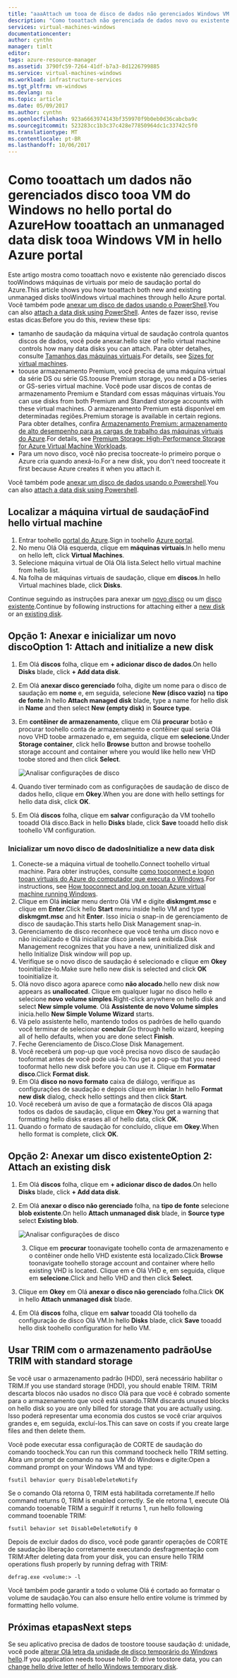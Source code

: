 ```yaml
---
title: "aaaAttach um tooa de disco de dados não gerenciados Windows VM - Azure | Microsoft Docs"
description: "Como tooattach não gerenciada de dados novo ou existente disco tooa VM do Windows no hello usando o portal do Azure Olá modelo de implantação do Gerenciador de recursos."
services: virtual-machines-windows
documentationcenter: 
author: cynthn
manager: timlt
editor: 
tags: azure-resource-manager
ms.assetid: 3790fc59-7264-41df-b7a3-8d1226799885
ms.service: virtual-machines-windows
ms.workload: infrastructure-services
ms.tgt_pltfrm: vm-windows
ms.devlang: na
ms.topic: article
ms.date: 05/09/2017
ms.author: cynthn
ms.openlocfilehash: 923a6663974143bf359970f9b0eb0d36cabcba9c
ms.sourcegitcommit: 523283cc1b3c37c428e77850964dc1c33742c5f0
ms.translationtype: MT
ms.contentlocale: pt-BR
ms.lasthandoff: 10/06/2017
---
```

# <a name="how-tooattach-an-unmanaged-data-disk-tooa-windows-vm-in-hello-azure-portal"></a><span data-ttu-id="d899a-103">Como tooattach um dados não gerenciados disco tooa VM do Windows no hello portal do Azure</span><span class="sxs-lookup"><span data-stu-id="d899a-103">How tooattach an unmanaged data disk tooa Windows VM in hello Azure portal</span></span>

<span data-ttu-id="d899a-104">Este artigo mostra como tooattach novo e existente não gerenciado discos tooWindows máquinas de virtuais por meio de saudação portal do Azure.</span><span class="sxs-lookup"><span data-stu-id="d899a-104">This article shows you how tooattach both new and existing unmanaged disks tooWindows virtual machines through hello Azure portal.</span></span> <span data-ttu-id="d899a-105">Você também pode [anexar um disco de dados usando o PowerShell](./attach-disk-ps.md).</span><span class="sxs-lookup"><span data-stu-id="d899a-105">You can also [attach a data disk using PowerShell](./attach-disk-ps.md).</span></span> <span data-ttu-id="d899a-106">Antes de fazer isso, revise estas dicas:</span><span class="sxs-lookup"><span data-stu-id="d899a-106">Before you do this, review these tips:</span></span>

* <span data-ttu-id="d899a-107">tamanho de saudação da máquina virtual de saudação controla quantos discos de dados, você pode anexar.</span><span class="sxs-lookup"><span data-stu-id="d899a-107">hello size of hello virtual machine controls how many data disks you can attach.</span></span> <span data-ttu-id="d899a-108">Para obter detalhes, consulte [Tamanhos das máquinas virtuais](sizes.md).</span><span class="sxs-lookup"><span data-stu-id="d899a-108">For details, see [Sizes for virtual machines](sizes.md).</span></span>
* <span data-ttu-id="d899a-109">toouse armazenamento Premium, você precisa de uma máquina virtual da série DS ou série GS.</span><span class="sxs-lookup"><span data-stu-id="d899a-109">toouse Premium storage, you need a DS-series or GS-series virtual machine.</span></span> <span data-ttu-id="d899a-110">Você pode usar discos de contas de armazenamento Premium e Standard com essas máquinas virtuais.</span><span class="sxs-lookup"><span data-stu-id="d899a-110">You can use disks from both Premium and Standard storage accounts with these virtual machines.</span></span> <span data-ttu-id="d899a-111">O armazenamento Premium está disponível em determinadas regiões.</span><span class="sxs-lookup"><span data-stu-id="d899a-111">Premium storage is available in certain regions.</span></span> <span data-ttu-id="d899a-112">Para obter detalhes, confira [Armazenamento Premium: armazenamento de alto desempenho para as cargas de trabalho das máquinas virtuais do Azure](../../storage/storage-premium-storage.md?toc=%2fazure%2fvirtual-machines%2fwindows%2ftoc.json).</span><span class="sxs-lookup"><span data-stu-id="d899a-112">For details, see [Premium Storage: High-Performance Storage for Azure Virtual Machine Workloads](../../storage/storage-premium-storage.md?toc=%2fazure%2fvirtual-machines%2fwindows%2ftoc.json).</span></span>
* <span data-ttu-id="d899a-113">Para um novo disco, você não precisa toocreate-lo primeiro porque o Azure cria quando anexá-lo.</span><span class="sxs-lookup"><span data-stu-id="d899a-113">For a new disk, you don't need toocreate it first because Azure creates it when you attach it.</span></span>


<span data-ttu-id="d899a-114">Você também pode [anexar um disco de dados usando o Powershell](attach-disk-ps.md).</span><span class="sxs-lookup"><span data-stu-id="d899a-114">You can also [attach a data disk using Powershell](attach-disk-ps.md).</span></span>


## <a name="find-hello-virtual-machine"></a><span data-ttu-id="d899a-115">Localizar a máquina virtual de saudação</span><span class="sxs-lookup"><span data-stu-id="d899a-115">Find hello virtual machine</span></span>
1. <span data-ttu-id="d899a-116">Entrar toohello [portal do Azure](https://portal.azure.com/).</span><span class="sxs-lookup"><span data-stu-id="d899a-116">Sign in toohello [Azure portal](https://portal.azure.com/).</span></span>
2. <span data-ttu-id="d899a-117">No menu Olá Olá esquerda, clique em **máquinas virtuais**.</span><span class="sxs-lookup"><span data-stu-id="d899a-117">In hello menu on hello left, click **Virtual Machines**.</span></span>
3. <span data-ttu-id="d899a-118">Selecione máquina virtual de Olá Olá lista.</span><span class="sxs-lookup"><span data-stu-id="d899a-118">Select hello virtual machine from hello list.</span></span>
4. <span data-ttu-id="d899a-119">Na folha de máquinas virtuais de saudação, clique em **discos**.</span><span class="sxs-lookup"><span data-stu-id="d899a-119">In hello Virtual machines blade, click **Disks**.</span></span>
   
<span data-ttu-id="d899a-120">Continue seguindo as instruções para anexar um [novo disco](#option-1-attach-a-new-disk) ou um [disco existente](#option-2-attach-an-existing-disk).</span><span class="sxs-lookup"><span data-stu-id="d899a-120">Continue by following instructions for attaching either a [new disk](#option-1-attach-a-new-disk) or an [existing disk](#option-2-attach-an-existing-disk).</span></span>

## <a name="option-1-attach-and-initialize-a-new-disk"></a><span data-ttu-id="d899a-121">Opção 1: Anexar e inicializar um novo disco</span><span class="sxs-lookup"><span data-stu-id="d899a-121">Option 1: Attach and initialize a new disk</span></span>
1. <span data-ttu-id="d899a-122">Em Olá **discos** folha, clique em **+ adicionar disco de dados**.</span><span class="sxs-lookup"><span data-stu-id="d899a-122">On hello **Disks** blade, click **+ Add data disk**.</span></span>
2. <span data-ttu-id="d899a-123">Em Olá **anexar disco gerenciado** folha, digite um nome para o disco de saudação em **nome** e, em seguida, selecione **New (disco vazio)** na **tipo de fonte**.</span><span class="sxs-lookup"><span data-stu-id="d899a-123">In hello **Attach managed disk** blade, type a name for hello disk in **Name** and then select **New (empty disk)** in **Source type**.</span></span>
3. <span data-ttu-id="d899a-124">Em **contêiner de armazenamento**, clique em Olá **procurar** botão e procurar toohello conta de armazenamento e contêiner qual seria Olá novo VHD toobe armazenado e, em seguida, clique em **selecione**.</span><span class="sxs-lookup"><span data-stu-id="d899a-124">Under **Storage container**, click hello **Browse** button and browse toohello storage account and container where you would like hello new VHD toobe stored and then click **Select**.</span></span> 
  
   ![Analisar configurações de disco](./media/attach-disk-portal/attach-empty-unmanaged.png)
   
3. <span data-ttu-id="d899a-126">Quando tiver terminado com as configurações de saudação de disco de dados hello, clique em **Okey**.</span><span class="sxs-lookup"><span data-stu-id="d899a-126">When you are done with hello settings for hello data disk, click **OK**.</span></span>
4. <span data-ttu-id="d899a-127">Em Olá **discos** folha, clique em **salvar** configuração da VM toohello tooadd Olá disco.</span><span class="sxs-lookup"><span data-stu-id="d899a-127">Back in hello **Disks** blade, click **Save** tooadd hello disk toohello VM configuration.</span></span>


### <a name="initialize-a-new-data-disk"></a><span data-ttu-id="d899a-128">Inicializar um novo disco de dados</span><span class="sxs-lookup"><span data-stu-id="d899a-128">Initialize a new data disk</span></span>

1. <span data-ttu-id="d899a-129">Conecte-se a máquina virtual de toohello.</span><span class="sxs-lookup"><span data-stu-id="d899a-129">Connect toohello virtual machine.</span></span> <span data-ttu-id="d899a-130">Para obter instruções, consulte [como tooconnect e logon tooan virtuais do Azure do computador que executa o Windows](connect-logon.md?toc=%2fazure%2fvirtual-machines%2fwindows%2ftoc.json).</span><span class="sxs-lookup"><span data-stu-id="d899a-130">For instructions, see [How tooconnect and log on tooan Azure virtual machine running Windows](connect-logon.md?toc=%2fazure%2fvirtual-machines%2fwindows%2ftoc.json).</span></span>
1. <span data-ttu-id="d899a-131">Clique em Olá **iniciar** menu dentro Olá VM e digite **diskmgmt.msc** e clique em **Enter**.</span><span class="sxs-lookup"><span data-stu-id="d899a-131">Click hello **Start** menu inside hello VM and type **diskmgmt.msc** and hit **Enter**.</span></span> <span data-ttu-id="d899a-132">Isso inicia o snap-in de gerenciamento de disco de saudação.</span><span class="sxs-lookup"><span data-stu-id="d899a-132">This starts hello Disk Management snap-in.</span></span>
2. <span data-ttu-id="d899a-133">Gerenciamento de disco reconhece que você tenha um disco novo e não inicializado e Olá inicializar disco janela será exibida.</span><span class="sxs-lookup"><span data-stu-id="d899a-133">Disk Management recognizes that you have a new, uninitialized disk and hello Initialize Disk window will pop up.</span></span>
3. <span data-ttu-id="d899a-134">Verifique se o novo disco de saudação é selecionado e clique em **Okey** tooinitialize-lo.</span><span class="sxs-lookup"><span data-stu-id="d899a-134">Make sure hello new disk is selected and click **OK** tooinitialize it.</span></span>
4. <span data-ttu-id="d899a-135">Olá novo disco agora aparece como **não alocado**.</span><span class="sxs-lookup"><span data-stu-id="d899a-135">hello new disk now appears as **unallocated**.</span></span> <span data-ttu-id="d899a-136">Clique em qualquer lugar no disco hello e selecione **novo volume simples**.</span><span class="sxs-lookup"><span data-stu-id="d899a-136">Right-click anywhere on hello disk and select **New simple volume**.</span></span> <span data-ttu-id="d899a-137">Olá **Assistente de novo Volume simples** inicia.</span><span class="sxs-lookup"><span data-stu-id="d899a-137">hello **New Simple Volume Wizard** starts.</span></span>
5. <span data-ttu-id="d899a-138">Vá pelo assistente hello, mantendo todos os padrões de hello quando você terminar de selecionar **concluir**.</span><span class="sxs-lookup"><span data-stu-id="d899a-138">Go through hello wizard, keeping all of hello defaults, when you are done select **Finish**.</span></span>
6. <span data-ttu-id="d899a-139">Feche Gerenciamento de Disco.</span><span class="sxs-lookup"><span data-stu-id="d899a-139">Close Disk Management.</span></span>
7. <span data-ttu-id="d899a-140">Você receberá um pop-up que você precisa novo disco de saudação tooformat antes de você pode usá-lo.</span><span class="sxs-lookup"><span data-stu-id="d899a-140">You get a pop-up that you need tooformat hello new disk before you can use it.</span></span> <span data-ttu-id="d899a-141">Clique em **Formatar disco**.</span><span class="sxs-lookup"><span data-stu-id="d899a-141">Click **Format disk**.</span></span>
8. <span data-ttu-id="d899a-142">Em Olá **disco no novo formato** caixa de diálogo, verifique as configurações de saudação e depois clique em **iniciar**.</span><span class="sxs-lookup"><span data-stu-id="d899a-142">In hello **Format new disk** dialog, check hello settings and then click **Start**.</span></span>
9. <span data-ttu-id="d899a-143">Você receberá um aviso de que a formatação de discos Olá apaga todos os dados de saudação, clique em **Okey**.</span><span class="sxs-lookup"><span data-stu-id="d899a-143">You get a warning that formatting hello disks erases all of hello data, click **OK**.</span></span>
10. <span data-ttu-id="d899a-144">Quando o formato de saudação for concluído, clique em **Okey**.</span><span class="sxs-lookup"><span data-stu-id="d899a-144">When hello format is complete, click **OK**.</span></span>


## <a name="option-2-attach-an-existing-disk"></a><span data-ttu-id="d899a-145">Opção 2: Anexar um disco existente</span><span class="sxs-lookup"><span data-stu-id="d899a-145">Option 2: Attach an existing disk</span></span>
1. <span data-ttu-id="d899a-146">Em Olá **discos** folha, clique em **+ adicionar disco de dados**.</span><span class="sxs-lookup"><span data-stu-id="d899a-146">On hello **Disks** blade, click **+ Add data disk**.</span></span>
2. <span data-ttu-id="d899a-147">Em Olá **anexar o disco não gerenciado** folha, na **tipo de fonte** selecione **blob existente**.</span><span class="sxs-lookup"><span data-stu-id="d899a-147">On hello **Attach unmanaged disk** blade, in **Source type** select **Existing blob**.</span></span>

    ![Analisar configurações de disco](./media/attach-disk-portal/attach-existing-unmanaged.png)

    3. <span data-ttu-id="d899a-149">Clique em **procurar** toonavigate toohello conta de armazenamento e o contêiner onde hello VHD existente está localizado.</span><span class="sxs-lookup"><span data-stu-id="d899a-149">Click **Browse** toonavigate toohello storage account and container where hello existing VHD is located.</span></span> <span data-ttu-id="d899a-150">Clique em e Olá VHD e, em seguida, clique em **selecione**.</span><span class="sxs-lookup"><span data-stu-id="d899a-150">Click and hello VHD and then click **Select**.</span></span>
4. <span data-ttu-id="d899a-151">Clique em **Okey** em Olá **anexar o disco não gerenciado** folha.</span><span class="sxs-lookup"><span data-stu-id="d899a-151">Click **OK** in hello **Attach unmanaged disk** blade.</span></span>
5. <span data-ttu-id="d899a-152">Em Olá **discos** folha, clique em **salvar** tooadd Olá toohello da configuração de disco Olá VM.</span><span class="sxs-lookup"><span data-stu-id="d899a-152">In hello **Disks** blade, click **Save** tooadd hello disk toohello configuration for hello VM.</span></span>
   


## <a name="use-trim-with-standard-storage"></a><span data-ttu-id="d899a-153">Usar TRIM com o armazenamento padrão</span><span class="sxs-lookup"><span data-stu-id="d899a-153">Use TRIM with standard storage</span></span>

<span data-ttu-id="d899a-154">Se você usar o armazenamento padrão (HDD), será necessário habilitar o TRIM.</span><span class="sxs-lookup"><span data-stu-id="d899a-154">If you use standard storage (HDD), you should enable TRIM.</span></span> <span data-ttu-id="d899a-155">TRIM descarta blocos não usados no disco Olá para que você é cobrado somente para o armazenamento que você está usando.</span><span class="sxs-lookup"><span data-stu-id="d899a-155">TRIM discards unused blocks on hello disk so you are only billed for storage that you are actually using.</span></span> <span data-ttu-id="d899a-156">Isso poderá representar uma economia dos custos se você criar arquivos grandes e, em seguida, excluí-los.</span><span class="sxs-lookup"><span data-stu-id="d899a-156">This can save on costs if you create large files and then delete them.</span></span> 

<span data-ttu-id="d899a-157">Você pode executar essa configuração de CORTE de saudação do comando toocheck.</span><span class="sxs-lookup"><span data-stu-id="d899a-157">You can run this command toocheck hello TRIM setting.</span></span> <span data-ttu-id="d899a-158">Abra um prompt de comando na sua VM do Windows e digite:</span><span class="sxs-lookup"><span data-stu-id="d899a-158">Open a command prompt on your Windows VM and type:</span></span>

```
fsutil behavior query DisableDeleteNotify
```

<span data-ttu-id="d899a-159">Se o comando Olá retorna 0, TRIM está habilitada corretamente.</span><span class="sxs-lookup"><span data-stu-id="d899a-159">If hello command returns 0, TRIM is enabled correctly.</span></span> <span data-ttu-id="d899a-160">Se ele retorna 1, execute Olá comando tooenable TRIM a seguir:</span><span class="sxs-lookup"><span data-stu-id="d899a-160">If it returns 1, run hello following command tooenable TRIM:</span></span>
```
fsutil behavior set DisableDeleteNotify 0
```

<span data-ttu-id="d899a-161">Depois de excluir dados do disco, você pode garantir operações de CORTE de saudação liberação corretamente executando desfragmentação com TRIM:</span><span class="sxs-lookup"><span data-stu-id="d899a-161">After deleting data from your disk, you can ensure hello TRIM operations flush properly by running defrag with TRIM:</span></span>

```
defrag.exe <volume:> -l
```

<span data-ttu-id="d899a-162">Você também pode garantir a todo o volume Olá é cortado ao formatar o volume de saudação.</span><span class="sxs-lookup"><span data-stu-id="d899a-162">You can also ensure hello entire volume is trimmed by formatting hello volume.</span></span>


## <a name="next-steps"></a><span data-ttu-id="d899a-163">Próximas etapas</span><span class="sxs-lookup"><span data-stu-id="d899a-163">Next steps</span></span>
<span data-ttu-id="d899a-164">Se seu aplicativo precisa de dados de toostore toouse saudação d: unidade, você pode [alterar Olá letra da unidade de disco temporário do Windows hello](change-drive-letter.md?toc=%2fazure%2fvirtual-machines%2fwindows%2fclassic%2ftoc.json).</span><span class="sxs-lookup"><span data-stu-id="d899a-164">If you application needs toouse hello D: drive toostore data, you can [change hello drive letter of hello Windows temporary disk](change-drive-letter.md?toc=%2fazure%2fvirtual-machines%2fwindows%2fclassic%2ftoc.json).</span></span>

